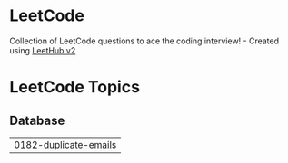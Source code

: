 # LeetCode
Collection of LeetCode questions to ace the coding interview! - Created using [LeetHub v2](https://github.com/arunbhardwaj/LeetHub-2.0)

<!---LeetCode Topics Start-->
# LeetCode Topics
## Database
|  |
| ------- |
| [0182-duplicate-emails](https://github.com/ariha1982/LeetCode/tree/master/0182-duplicate-emails) |
<!---LeetCode Topics End-->